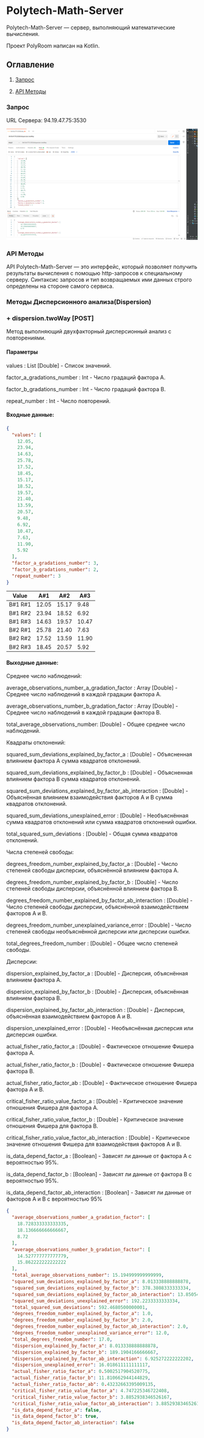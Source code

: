 # Polytech-Math-Server

Polytech-Math-Server — сервер, выполняющий математические вычисления.

Проект PolyRoom написан на Kotlin.

## Оглавление

1. [Запрос](#Запрос)

2. [API Методы](#API-Методы)


### Запрос

URL Сервера: 94.19.47.75:3530

![Request Example](images\img.png)

### API Методы

API Polytech-Math-Server — это интерфейс, который позволяет получить результаты вычисления с помощью http-запросов к
специальному серверу. Синтаксис запросов и тип возвращаемых ими данных строго определены на
стороне самого сервиса.

### Методы Дисперсионного анализа(Dispersion)

### + __dispersion.twoWay__ [POST]

Метод выполняющий двухфакторный дисперсионный анализ с повторениями.

#### Параметры

values : List [Double] - Список значений.

factor_a_gradations_number : Int - Число градаций фактора A.

factor_b_gradations_number : Int - Число градаций фактора B.

repeat_number : Int - Число повторений.

#### Входные данные:

```Json
{
  "values": [
    12.05,
    23.94,
    14.63,
    25.78,
    17.52,
    18.45,
    15.17,
    18.52,
    19.57,
    21.40,
    13.59,
    20.57,
    9.48,
    6.92,
    10.47,
    7.63,
    11.90,
    5.92
  ],
  "factor_a_gradations_number": 3,
  "factor_b_gradations_number": 2,
  "repeat_number": 3
}
```

|  Value  |  A#1  |  A#2  | A#3   |
|:-------:|:-----:|:-----:|-------|
| B#1 R#1 | 12.05 | 15.17 | 9.48  |
| B#1 R#2 | 23.94 | 18.52 | 6.92  |
| B#1 R#3 | 14.63 | 19.57 | 10.47 |
| B#2 R#1 | 25.78 | 21.40 | 7.63  |
| B#2 R#2 | 17.52 | 13.59 | 11.90 |
| B#2 R#3 | 18.45 | 20.57 | 5.92  |

#### Выходные данные:

Среднее число наблюдений:

average_observations_number_a_gradation_factor : Array [Double] - Среднее число наблюдений в каждой градации фактора А.

average_observations_number_b_gradation_factor : Array [Double] - Среднее число наблюдений в каждой градации фактора B.

total_average_observations_number: [Double] - Общее среднее число наблюдений.

Квадраты отклонений:

squared_sum_deviations_explained_by_factor_a : [Double] - Объясненная влиянием фактора А сумма квадратов отклонений.

squared_sum_deviations_explained_by_factor_b : [Double] - Объясненная влиянием фактора B сумма квадратов отклонений.

squared_sum_deviations_explained_by_factor_ab_interaction : [Double] - Объяснённая влиянием взаимодействия факторов A и B сумма квадратов отклонений.

squared_sum_deviations_unexplained_error : [Double] - Необъяснённая сумма квадратов отклонений или сумма квадратов отклонений ошибки.

total_squared_sum_deviations : [Double] - Общая сумма квадратов отклонений.

Числа степеней свободы:

degrees_freedom_number_explained_by_factor_a : [Double] - Число степеней свободы дисперсии, объяснённой влиянием фактора A.

degrees_freedom_number_explained_by_factor_b : [Double] - Число степеней свободы дисперсии, объяснённой влиянием фактора B.

degrees_freedom_number_explained_by_factor_ab_interaction : [Double] - Число степеней свободы дисперсии, объяснённой взаимодействием факторов A и B.

degrees_freedom_number_unexplained_variance_error : [Double] - Число степеней свободы необъяснённой дисперсии или дисперсии ошибки.

total_degrees_freedom_number : [Double] - Общее число степеней свободы.

Дисперсии:

dispersion_explained_by_factor_a : [Double] - Дисперсия, объяснённая влиянием фактора A.

dispersion_explained_by_factor_b : [Double] - Дисперсия, объяснённая влиянием фактора B.

dispersion_explained_by_factor_ab_interaction : [Double] - Дисперсия, объяснённая взаимодействием факторов A и B.

dispersion_unexplained_error : [Double] - Необъяснённая дисперсия или дисперсия ошибки.

actual_fisher_ratio_factor_a : [Double] - Фактическое отношение Фишера фактора A.

actual_fisher_ratio_factor_b : [Double] - Фактическое отношение Фишера фактора B.

actual_fisher_ratio_factor_ab : [Double] - Фактическое отношение Фишера фактора A и B.

critical_fisher_ratio_value_factor_a : [Double] - Критическое значение отношения Фишера для фактора A.

critical_fisher_ratio_value_factor_b : [Double] - Критическое значение отношения Фишера для фактора B.

critical_fisher_ratio_value_factor_ab_interaction : [Double] - Критическое значение отношения Фишера для взаимодействия факторов A и B.

is_data_depend_factor_a : [Boolean] - Зависят ли данные от фактора A с вероятностью 95%.

is_data_depend_factor_b : [Boolean] - Зависят ли данные от фактора B с вероятностью 95%.

is_data_depend_factor_ab_interaction : [Boolean] - Зависят ли данные от факторов A и B с вероятностью 95%

```Json
{
  "average_observations_number_a_gradation_factor": [
    18.728333333333335,
    18.136666666666667,
    8.72
  ],
  "average_observations_number_b_gradation_factor": [
    14.527777777777779,
    15.862222222222222
  ],
  "total_average_observations_number": 15.194999999999999,
  "squared_sum_deviations_explained_by_factor_a": 8.013338888888878,
  "squared_sum_deviations_explained_by_factor_b": 378.3808333333334,
  "squared_sum_deviations_explained_by_factor_ab_interaction": 13.850544444444404,
  "squared_sum_deviations_unexplained_error": 192.2233333333334,
  "total_squared_sum_deviations": 592.4680500000001,
  "degrees_freedom_number_explained_by_factor_a": 1.0,
  "degrees_freedom_number_explained_by_factor_b": 2.0,
  "degrees_freedom_number_explained_by_factor_ab_interaction": 2.0,
  "degrees_freedom_number_unexplained_variance_error": 12.0,
  "total_degrees_freedom_number": 17.0,
  "dispersion_explained_by_factor_a": 8.013338888888878,
  "dispersion_explained_by_factor_b": 189.1904166666667,
  "dispersion_explained_by_factor_ab_interaction": 6.925272222222202,
  "dispersion_unexplained_error": 16.018611111111117,
  "actual_fisher_ratio_factor_a": 0.5002517904520775,
  "actual_fisher_ratio_factor_b": 11.810662944144829,
  "actual_fisher_ratio_factor_ab": 0.43232663395009135,
  "critical_fisher_ratio_value_factor_a": 4.747225346722408,
  "critical_fisher_ratio_value_factor_b": 3.8852938346526167,
  "critical_fisher_ratio_value_factor_ab_interaction": 3.8852938346526167,
  "is_data_depend_factor_a": false,
  "is_data_depend_factor_b": true,
  "is_data_depend_factor_ab_interaction": false
}
```